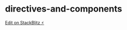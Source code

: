 # directives-and-components

[Edit on StackBlitz ⚡️](https://stackblitz.com/edit/directives-and-components)